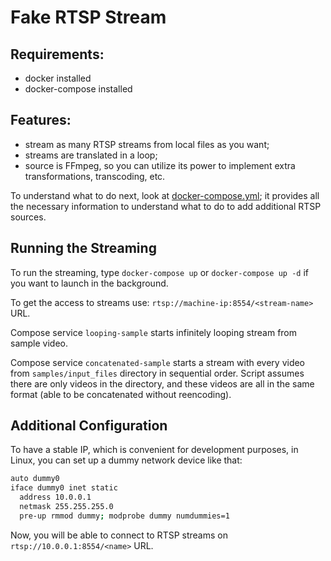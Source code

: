 # Fake RTSP Stream

## Requirements:

- docker installed
- docker-compose installed

## Features:

- stream as many RTSP streams from local files as you want;
- streams are translated in a loop;
- source is FFmpeg, so you can utilize its power to implement extra transformations, transcoding, etc.

To understand what to do next, look at [docker-compose.yml](docker-compose.yml); it provides all the necessary
information to understand what to do to add additional RTSP sources.

## Running the Streaming

To run the streaming, type `docker-compose up` or `docker-compose up -d` if you want to launch in the background.

To get the access to streams use: `rtsp://machine-ip:8554/<stream-name>` URL.

Compose service `looping-sample` starts infinitely looping stream from sample video.

Compose service `concatenated-sample` starts a stream with every video from `samples/input_files` directory in sequential order. Script assumes there are only videos in the directory, and these videos are all in the same format (able to be concatenated without reencoding).

## Additional Configuration

To have a stable IP, which is convenient for development purposes, in Linux, you can set up a dummy
network device like that:

```bash
auto dummy0
iface dummy0 inet static
  address 10.0.0.1
  netmask 255.255.255.0
  pre-up rmmod dummy; modprobe dummy numdummies=1
```

Now, you will be able to connect to RTSP streams on `rtsp://10.0.0.1:8554/<name>` URL.
